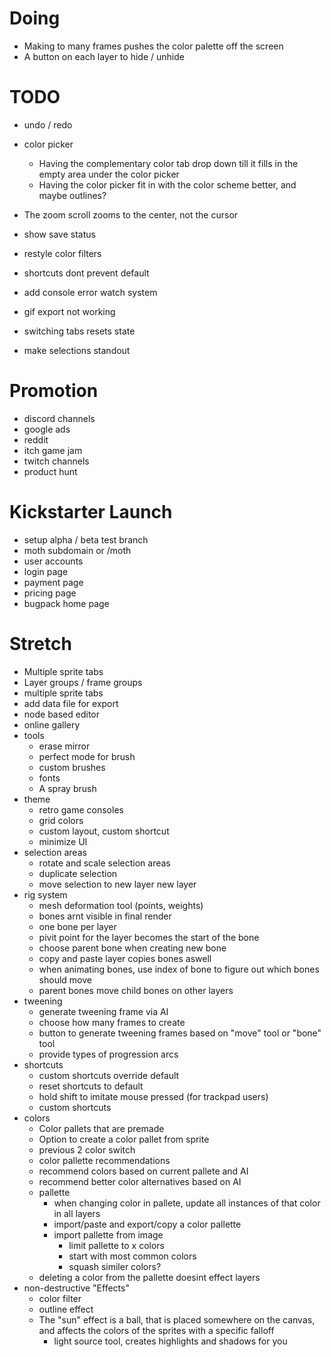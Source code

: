 # Doing
- Making to many frames pushes the color palette off the screen
- A button on each layer to hide / unhide

# TODO
- undo / redo
- color picker
    - Having the complementary color tab drop down till it fills in the empty area under the color picker
    - Having the color picker fit in with the color scheme better, and maybe outlines?

- The zoom scroll zooms to the center, not the cursor
- show save status
- restyle color filters 
- shortcuts dont prevent default 
- add console error watch system
- gif export not working 
- switching tabs resets state
- make selections standout

# Promotion
- discord channels
- google ads
- reddit
- itch game jam
- twitch channels
- product hunt

# Kickstarter Launch
- setup alpha / beta test branch
- moth subdomain or /moth
- user accounts
- login page
- payment page
- pricing page
- bugpack home page

# Stretch 
- Multiple sprite tabs
- Layer groups / frame groups
- multiple sprite tabs
- add data file for export
- node based editor
- online gallery 
- tools
    - erase mirror
    - perfect mode for brush
    - custom brushes 
    - fonts
    - A spray brush
- theme
    - retro game consoles
    - grid colors
    - custom layout, custom shortcut
    - minimize UI
- selection areas
    - rotate and scale selection areas
    - duplicate selection 
    - move selection to new layer new layer 
- rig system 
    - mesh deformation tool (points, weights)
    - bones arnt visible in final render 
    - one bone per layer 
    - pivit point for the layer becomes the start of the bone 
    - choose parent bone when creating new bone 
    - copy and paste layer copies bones aswell 
    - when animating bones, use index of bone to figure out which bones should move
    - parent bones move child bones on other layers 
- tweening 
    - generate tweening frame via AI  
    - choose how many frames to create 
    - button to generate tweening frames based on "move" tool or "bone" tool 
    - provide types of progression arcs 
- shortcuts 
    - custom shortcuts override default
    - reset shortcuts to default
    - hold shift to imitate mouse pressed (for trackpad users)
    - custom shortcuts 
- colors
    - Color pallets that are premade
    - Option to create a color pallet from sprite
    - previous 2 color switch
    - color pallette recommendations 
    - recommend colors based on current pallete and AI 
    - recommend better color alternatives based on AI 
    - pallette 
        - when changing color in pallete, update all instances of that color in all layers 
        - import/paste and export/copy a color pallette 
        - import pallette from image 
            - limit pallette to x colors
            - start with most common colors
            - squash similer colors?
    - deleting a color from the pallette doesint effect layers
- non-destructive "Effects"    
    - color filter
    - outline effect        
    - The "sun" effect is a ball, that is placed somewhere on the canvas, and affects the colors of the sprites with a specific falloff
        - light source tool, creates highlights and shadows for you 









